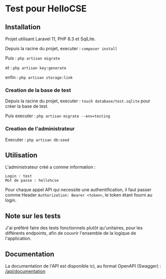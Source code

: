 # Test pour HelloCSE

## Installation

Projet utilisant Laravel 11, PHP 8.3 et SqlLite.

Depuis la racine du projet, executer : `composer install`

Puis : `php artisan migrate`

et : `php artisan key:generate`

enfin : `php artisan storage:link`

### Creation de la base de test

Depuis la racine du projet, executer : `touch database/test.sqlite` pour créer la base de test.

Puis executer : `php artisan migrate --env=testing`

### Creation de l'administrateur

Executer : `php artisan db:seed`

## Utilisation

L'administrateur créé a comme information : 
```
Login : test
Mot de passe : hello%cse
```

Pour chaque appel API qui necessite une authentification, il faut passer comme Header `Authorization: Bearer <token>`, le token étant fourni au login.

## Note sur les tests

J'ai préféré faire des tests fonctionnels plutôt qu'unitaires, pour les différents endpoints, afin de couvrir l'ensemble de la logique de l'application.

## Documentation

La documentation de l'API est disponible ici, au format OpenAPI (Swagger) : [/api/documentation](/api/documentation)
